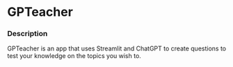 # GPTeacher

### Description
GPTeacher is an app that uses Streamlit and ChatGPT to create questions to test your knowledge on the topics you wish to.